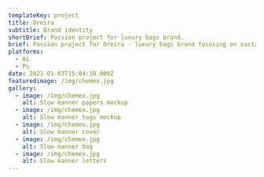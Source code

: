 ```yaml
---
templateKey: project
title: Oreira
subtitle: Brand identity
shortBrief: Passion project for luxury bags brand.
brief: Passion project for Oreira - luxury bags brand focusing on sustainability.
platforms:
  - Ai
  - Ps
date: 2021-01-03T15:04:10.000Z
featuredimage: /img/chemex.jpg
gallery:
  - image: /img/chemex.jpg
    alt: Slow manner papers mockup
  - image: /img/chemex.jpg
    alt: Slow manner tags mockup
  - image: /img/chemex.jpg
    alt: Slow manner cover
  - image: /img/chemex.jpg
    alt: Slow manner bag
  - image: /img/chemex.jpg
    alt: Slow manner letters
---
```

